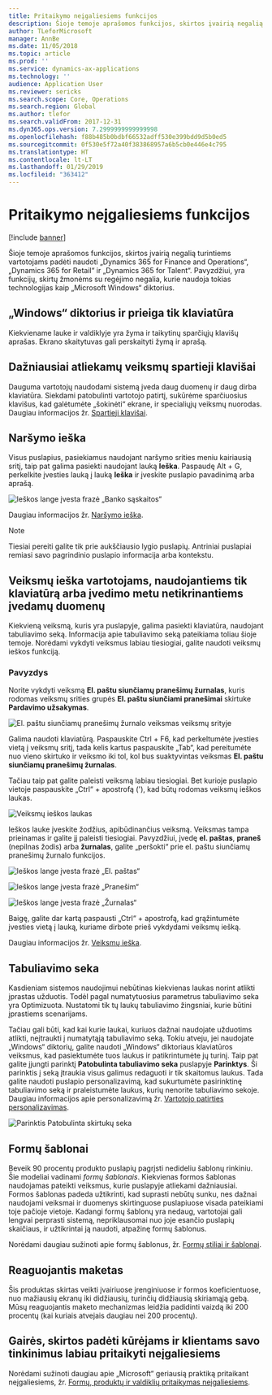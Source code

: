 ```yaml
---
title: Pritaikymo neįgaliesiems funkcijos
description: Šioje temoje aprašomos funkcijos, skirtos įvairią negalią turintiems vartotojams padėti naudoti „Dynamics 365 for Finance and Operations“, „Dynamics 365 for Retail“ ir „Dynamics 365 for Talent“.
author: TLeforMicrosoft
manager: AnnBe
ms.date: 11/05/2018
ms.topic: article
ms.prod: ''
ms.service: dynamics-ax-applications
ms.technology: ''
audience: Application User
ms.reviewer: sericks
ms.search.scope: Core, Operations
ms.search.region: Global
ms.author: tlefor
ms.search.validFrom: 2017-12-31
ms.dyn365.ops.version: 7.2999999999999998
ms.openlocfilehash: f88b485b0bdbf66532adff530e399bdd9d5b0ed5
ms.sourcegitcommit: 0f530e5f72a40f383868957a6b5cb0e446e4c795
ms.translationtype: HT
ms.contentlocale: lt-LT
ms.lasthandoff: 01/29/2019
ms.locfileid: "363412"
---
```

# <a name="accessibility-features"></a>Pritaikymo neįgaliesiems funkcijos

[!include [banner](../includes/banner.md)]

Šioje temoje aprašomos funkcijos, skirtos įvairią negalią turintiems vartotojams padėti naudoti „Dynamics 365 for Finance and Operations“, „Dynamics 365 for Retail“ ir „Dynamics 365 for Talent“. Pavyzdžiui, yra funkcijų, skirtų žmonėms su regėjimo negalia, kurie naudoja tokias technologijas kaip „Microsoft Windows“ diktorius.

## <a name="windows-narrator-and-keyboard-only-access"></a>„Windows“ diktorius ir prieiga tik klaviatūra

Kiekviename lauke ir valdiklyje yra žyma ir taikytinų sparčiųjų klavišų aprašas. Ekrano skaitytuvas gali perskaityti žymą ir aprašą.

## <a name="shortcuts-for-the-most-frequently-performed-actions"></a>Dažniausiai atliekamų veiksmų spartieji klavišai

Dauguma vartotojų naudodami sistemą įveda daug duomenų ir daug dirba klaviatūra. Siekdami patobulinti vartotojo patirtį, sukūrėme sparčiuosius klavišus, kad galėtumėte „šokinėti“ ekrane, ir specialiųjų veiksmų nuorodas. Daugiau informacijos žr. [Spartieji klavišai](shortcut-keys.md).

## <a name="navigation-search"></a>Naršymo ieška

Visus puslapius, pasiekiamus naudojant naršymo srities meniu kairiausią sritį, taip pat galima pasiekti naudojant lauką **Ieška**. Paspaudę Alt + G, perkelkite įvesties lauką į lauką **Ieška** ir įveskite puslapio pavadinimą arba aprašą.

![Ieškos lange įvesta frazė „Banko sąskaitos“](media/6d08b0be32808221023e2aa92d69fd70.png "Ieškos lange įvesta frazė „Banko sąskaitos“")

Daugiau informacijos žr. [Naršymo ieška](navigation-search.md).

> [!NOTE]
> Tiesiai pereiti galite tik prie aukščiausio lygio puslapių. Antriniai puslapiai remiasi savo pagrindinio puslapio informacija arba kontekstu.

## <a name="action-search-for-keyboard-only-users-or-for-heads-down-data-entry"></a>Veiksmų ieška vartotojams, naudojantiems tik klaviatūrą arba įvedimo metu netikrinantiems įvedamų duomenų

Kiekvieną veiksmą, kuris yra puslapyje, galima pasiekti klaviatūra, naudojant tabuliavimo seką. Informacija apie tabuliavimo seką pateikiama toliau šioje temoje. Norėdami vykdyti veiksmus labiau tiesiogiai, galite naudoti veiksmų ieškos funkciją.

### <a name="example"></a>Pavyzdys

Norite vykdyti veiksmą **El. paštu siunčiamų pranešimų žurnalas**, kuris rodomas veiksmų srities grupės **El. paštu siunčiami pranešimai** skirtuke **Pardavimo užsakymas**.

![El. paštu siunčiamų pranešimų žurnalo veiksmas veiksmų srityje](media/f0d78399e7fafcd85ded1cd1e3d34f3c.jpg "El. paštu siunčiamų pranešimų žurnalo veiksmas veiksmų srityje")

Galima naudoti klaviatūrą. Paspauskite Ctrl + F6, kad perkeltumėte įvesties vietą į veiksmų sritį, tada kelis kartus paspauskite „Tab“, kad pereitumėte nuo vieno skirtuko ir veiksmo iki tol, kol bus suaktyvintas veiksmas **El. paštu siunčiamų pranešimų žurnalas**.

Tačiau taip pat galite paleisti veiksmą labiau tiesiogiai. Bet kurioje puslapio vietoje paspauskite „Ctrl“ + apostrofą ('), kad būtų rodomas veiksmų ieškos laukas.

![Veiksmų ieškos laukas](media/80f7e8c5ac412fdf2c8a12f7728f135a.jpg "Veiksmų ieškos laukas")

Ieškos lauke įveskite žodžius, apibūdinančius veiksmą. Veiksmas tampa prieinamas ir galite jį paleisti tiesiogiai. Pavyzdžiui, įvedę **el. paštas**, **praneš** (nepilnas žodis) arba **žurnalas**, galite „peršokti“ prie el. paštu siunčiamų pranešimų žurnalo funkcijos.

![Ieškos lange įvesta frazė „El. paštas“](media/image4.png "Ieškos lange įvesta frazė „El. paštas“")

![Ieškos lange įvesta frazė „Pranešim“](media/image5.png "Ieškos lange įvesta frazė „Pranešim“")

![Ieškos lange įvesta frazė „Žurnalas“](media/image6.png "Ieškos lange įvesta frazė „Žurnalas“")

Baigę, galite dar kartą paspausti „Ctrl“ + apostrofą, kad grąžintumėte įvesties vietą į lauką, kuriame dirbote prieš vykdydami veiksmų iešką.

Daugiau informacijos žr. [Veiksmų ieška](action-search.md).

## <a name="tab-sequence"></a>Tabuliavimo seka

Kasdieniam sistemos naudojimui nebūtinas kiekvienas laukas norint atlikti įprastas užduotis. Todėl pagal numatytuosius parametrus tabuliavimo seka yra Optimizuota. Nustatomi tik tų laukų tabuliavimo žingsniai, kurie būtini įprastiems scenarijams.

Tačiau gali būti, kad kai kurie laukai, kuriuos dažnai naudojate užduotims atlikti, neįtraukti į numatytąją tabuliavimo seką. Tokiu atveju, jei naudojate „Windows“ diktorių, galite naudoti „Windows“ diktoriaus klaviatūros veiksmus, kad pasiektumėte tuos laukus ir patikrintumėte jų turinį. Taip pat galite įjungti parinktį **Patobulinta tabuliavimo seka** puslapyje **Parinktys**. Ši parinktis į seką įtraukia visus galimus redaguoti ir tik skaitomus laukus. Tada galite naudoti puslapio personalizavimą, kad sukurtumėte pasirinktinę tabuliavimo seką ir praleistumėte laukus, kurių nenorite tabuliavimo sekoje. Daugiau informacijos apie personalizavimą žr. [Vartotojo patirties personalizavimas](personalize-user-experience.md).

![Parinktis Patobulinta skirtukų seka](media/8c0f12bbb3f26032997ef0ba95d89b6a.png "Parinktis Patobulinta skirtukų seka")

## <a name="form-patterns"></a>Formų šablonai

Beveik 90 procentų produkto puslapių pagrįsti nedideliu šablonų rinkiniu. Šie modeliai vadinami *formų šablonais*. Kiekvienas formos šablonas naudojamas pateikti veiksmus, kurie puslapyje atliekami dažniausiai. Formos šablonas padeda užtikrinti, kad suprasti nebūtų sunku, nes dažnai naudojami veiksmai ir duomenys skirtinguose puslapiuose visada pateikiami toje pačioje vietoje. Kadangi formų šablonų yra nedaug, vartotojai gali lengvai perprasti sistemą, nepriklausomai nuo joje esančio puslapių skaičiaus, ir užtikrintai ją naudoti, atpažinę formų šablonus.

Norėdami daugiau sužinoti apie formų šablonus, žr. [Formų stiliai ir šablonai](../../dev-itpro/user-interface/form-styles-patterns.md).

## <a name="responsive-layout"></a>Reaguojantis maketas

Šis produktas skirtas veikti įvairiuose įrenginiuose ir formos koeficientuose, nuo mažiausių ekranų iki didžiausių, turinčių didžiausią skiriamąją gebą. Mūsų reaguojantis maketo mechanizmas leidžia padidinti vaizdą iki 200 procentų (kai kuriais atvejais daugiau nei 200 procentų).

## <a name="guidance-to-help-developers-and-customers-incorporate-accessible-thinking-in-their-customizations"></a>Gairės, skirtos padėti kūrėjams ir klientams savo tinkinimus labiau pritaikyti neįgaliesiems

Norėdami sužinoti daugiau apie „Microsoft“ geriausią praktiką pritaikant neįgaliesiems, žr. [Formų, produktų ir valdiklių pritaikymas neįgaliesiems](../../dev-itpro/user-interface/enable-accessibility.md).
